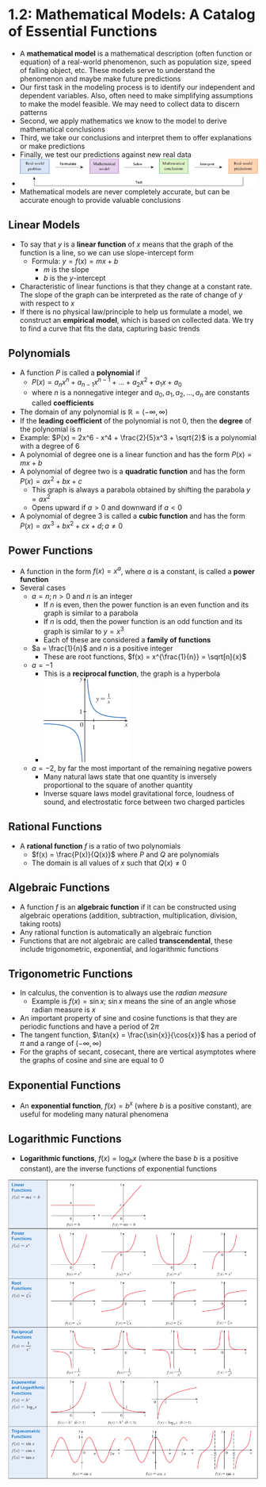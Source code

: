 # 1.2: Mathematical Models: A Catalog of Essential Functions
- A **mathematical model** is a mathematical description (often function or equation) of a real-world phenomenon, such as population size, speed of falling object, etc. These models serve to understand the phenomenon and maybe make future predictions
- Our first task in the modeling process is to identify our independent and dependent variables. Also, often need to make simplifying assumptions to make the model feasible. We may need to collect data to discern patterns
- Second, we apply mathematics we know to the model to derive mathematical conclusions
- Third, we take our conclusions and interpret them to offer explanations or make predictions
- Finally, we test our predictions against new real data
- ![Modeling Process](figures/figure-1.2.1.png)
- Mathematical models are never completely accurate, but can be accurate enough to provide valuable conclusions

## Linear Models
- To say that $y$ is a **linear function** of $x$ means that the graph of the function is a line, so we can use slope-intercept form
  - Formula: $y = f(x) = mx + b$
    - $m$ is the slope
    - $b$ is the $y$-intercept
- Characteristic of linear functions is that they change at a constant rate. The slope of the graph can be interpreted as the rate of change of $y$ with respect to $x$
- If there is no physical law/principle to help us formulate a model, we construct an **empirical model**, which is based on collected data. We try to find a curve that fits the data, capturing basic trends

## Polynomials
- A function $P$ is called a **polynomial** if 
  - $P(x) = a_nx^n + a_{n-1}x^{n-1} + ... + a_2x^2 + a_1x + a_0$
  - where $n$ is a nonnegative integer and $a_0, a_1, a_2, ..., a_n$ are constants called **coefficients**
- The domain of any polynomial is $\mathbb{R} = (-\infty, \infty)$
- If the **leading coefficient** of the polynomial is not 0, then the **degree** of the polynomial is $n$
- Example: $P(x) = 2x^6 - x^4 + \frac{2}{5}x^3 + \sqrt{2}$ is a polynomial with a degree of 6
- A polynomial of degree one is a linear function and has the form $P(x) = mx + b$
- A polynomial of degree two is a **quadratic function** and has the form $P(x) = ax^2 + bx + c$
  - This graph is always a parabola obtained by shifting the parabola $y = ax^2$
  - Opens upward if $a \gt 0$ and downward if $a \lt 0$
- A polynomial of degree 3 is called a **cubic function** and has the form $P(x) = ax^3 + bx^2 + cx + d; a \ne 0$

## Power Functions
- A function in the form $f(x) = x^a$, where $a$ is a constant, is called a **power function**
- Several cases
  - $a = n; n \gt 0$ and $n$ is an integer
    - If $n$ is even, then the power function is an even function and its graph is similar to a parabola
    - If $n$ is odd, then the power function is an odd function and its graph is similar to $y = x^3$
    - Each of these are considered a **family of functions**
  - $a = \frac{1}{n}$ and $n$ is a positive integer
    - These are root functions, $f(x) = x^{\frac{1}{n}} = \sqrt[n]{x}$
  - $a = -1$
    - This is a **reciprocal function**, the graph is a hyperbola
    - ![Reciprocal Function](figures/figure-1.2.14.png)
  - $a = -2$, by far the most important of the remaining negative powers
    - Many natural laws state that one quantity is inversely proportional to the square of another quantity
    - Inverse square laws model gravitational force, loudness of sound, and electrostatic force between two charged particles

## Rational Functions
- A **rational function** $f$ is a ratio of two polynomials
  - $f(x) = \frac{P(x)}{Q(x)}$ where $P$ and $Q$ are polynomials
  - The domain is all values of $x$ such that $Q(x) \ne 0$

## Algebraic Functions
- A function $f$ is an **algebraic function** if it can be constructed using algebraic operations (addition, subtraction, multiplication, division, taking roots)
- Any rational function is automatically an algebraic function
- Functions that are not algebraic are called **transcendental**, these include trigonometric, exponential, and logarithmic functions

## Trigonometric Functions
- In calculus, the convention is to always use the *radian measure*
  - Example is $f(x) = \sin{x}$; $\sin{x}$ means the sine of an angle whose radian measure is $x$
- An important property of sine and cosine functions is that they are periodic functions and have a period of $2\pi$
- The tangent function, $\tan{x} = \frac{\sin{x}}{\cos{x}}$ has a period of $\pi$ and a range of $(-\infty, \infty)$
- For the graphs of secant, cosecant, there are vertical asymptotes where the graphs of cosine and sine are equal to 0 

## Exponential Functions
- An **exponential function**, $f(x) = b^x$ (where $b$ is a positive constant), are useful for modeling many natural phenomena

## Logarithmic Functions
- **Logarithmic functions**, $f(x) = \log_b{x}$ (where the base $b$ is a positive constant), are the inverse functions of exponential functions

![Table of Functions](figures/figure-1.2-table-3.png)